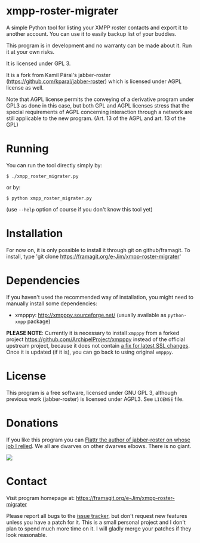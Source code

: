 xmpp-roster-migrater
=============

A simple Python tool for listing your XMPP roster contacts and export it to another account. You can use it to easily backup list of your buddies.

This program is in development and no warranty can be made about it. Run it at your own risks.

It is licensed under GPL 3.

It is a fork from Kamil Páral's jabber-roster (https://github.com/kparal/jabber-roster) which is licensed under AGPL license as well.

Note that AGPL license permits the conveying of a derivative program under GPL3 as done in this case, but both GPL and AGPL licenses stress that the special requirements of AGPL concerning interaction through a network are still applicable to the new program. (Art. 13 of the AGPL and art. 13 of the GPL)

Running
=======

You can run the tool directly simply by:

    $ ./xmpp_roster_migrater.py

or by:

    $ python xmpp_roster_migrater.py

(use `--help` option of course if you don't know this tool yet)


Installation
============

For now on, it is only possible to install it through git on github/framagit.
To install, type 'git clone https://framagit.org/e-Jim/xmpp-roster-migrater'




Dependencies
============

If you haven't used the recommended way of installation, you might need to manually install some dependencies:

 * xmpppy: <http://xmpppy.sourceforge.net/> (usually available as `python-xmpp` package)

**PLEASE NOTE**: Currently it is necessary to install `xmpppy` from a forked
project <https://github.com/ArchipelProject/xmpppy> instead of the official
upstream project, because it does not contain
[a fix for latest SSL changes](https://github.com/ArchipelProject/xmpppy/commit/c61c64972b12d3bfeca7200a18965886cbf51263).
Once it is updated (if it is), you can go back to using original `xmpppy`.


License
=======

This program is a free software, licensed under GNU GPL 3, although previous work (jabber-roster) is licensed under AGPL3.
See `LICENSE` file.


Donations
=========

If you like this program you can [Flattr the author of jabber-roster on whose job I relied](https://flattr.com/thing/78799/jabber-roster).
We all are dwarves on other dwarves elbows. There is no giant.

[![](http://api.flattr.com/button/flattr-badge-large.png)](https://flattr.com/thing/78799/jabber-roster)


Contact
=======

Visit program homepage at: <https://framagit.org/e-Jim/xmpp-roster-migrater>

Please report all bugs to the [issue tracker](https://framagit.org/e-Jim/xmpp-roster-migrater/issues), but don't request new features unless you have a patch for it. This is a small personal project and I don't plan to spend much more time on it. I will gladly merge your patches if they look reasonable.
